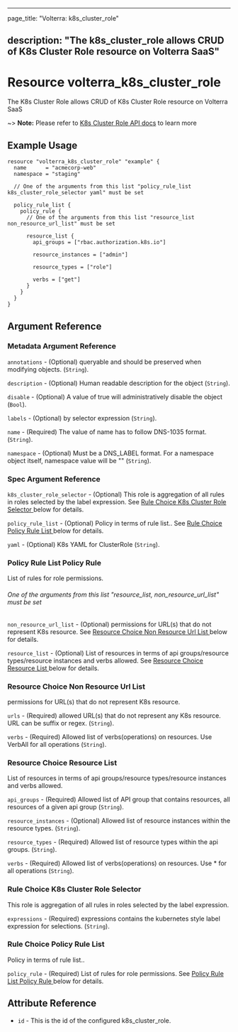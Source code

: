 ---

page_title: "Volterra: k8s_cluster_role"

description: "The k8s_cluster_role allows CRUD of K8s Cluster Role resource on Volterra SaaS"
---------------------------------------------------------------------------------------------

Resource volterra_k8s_cluster_role
==================================

The K8s Cluster Role allows CRUD of K8s Cluster Role resource on Volterra SaaS

~> **Note:** Please refer to [K8s Cluster Role API docs](https://docs.cloud.f5.com/docs/api/k8s-cluster-role) to learn more

Example Usage
-------------

```hcl
resource "volterra_k8s_cluster_role" "example" {
  name      = "acmecorp-web"
  namespace = "staging"

  // One of the arguments from this list "policy_rule_list k8s_cluster_role_selector yaml" must be set

  policy_rule_list {
    policy_rule {
      // One of the arguments from this list "resource_list non_resource_url_list" must be set

      resource_list {
        api_groups = ["rbac.authorization.k8s.io"]

        resource_instances = ["admin"]

        resource_types = ["role"]

        verbs = ["get"]
      }
    }
  }
}

```

Argument Reference
------------------

### Metadata Argument Reference

`annotations` - (Optional) queryable and should be preserved when modifying objects. (`String`).

`description` - (Optional) Human readable description for the object (`String`).

`disable` - (Optional) A value of true will administratively disable the object (`Bool`).

`labels` - (Optional) by selector expression (`String`).

`name` - (Required) The value of name has to follow DNS-1035 format. (`String`).

`namespace` - (Optional) Must be a DNS_LABEL format. For a namespace object itself, namespace value will be "" (`String`).

### Spec Argument Reference

`k8s_cluster_role_selector` - (Optional) This role is aggregation of all rules in roles selected by the label expression. See [Rule Choice K8s Cluster Role Selector ](#rule-choice-k8s-cluster-role-selector) below for details.

`policy_rule_list` - (Optional) Policy in terms of rule list.. See [Rule Choice Policy Rule List ](#rule-choice-policy-rule-list) below for details.

`yaml` - (Optional) K8s YAML for ClusterRole (`String`).

### Policy Rule List Policy Rule

List of rules for role permissions.

###### One of the arguments from this list "resource_list, non_resource_url_list" must be set

`non_resource_url_list` - (Optional) permissions for URL(s) that do not represent K8s resource. See [Resource Choice Non Resource Url List ](#resource-choice-non-resource-url-list) below for details.

`resource_list` - (Optional) List of resources in terms of api groups/resource types/resource instances and verbs allowed. See [Resource Choice Resource List ](#resource-choice-resource-list) below for details.

### Resource Choice Non Resource Url List

permissions for URL(s) that do not represent K8s resource.

`urls` - (Required) allowed URL(s) that do not represent any K8s resource. URL can be suffix or regex. (`String`).

`verbs` - (Required) Allowed list of verbs(operations) on resources. Use VerbAll for all operations (`String`).

### Resource Choice Resource List

List of resources in terms of api groups/resource types/resource instances and verbs allowed.

`api_groups` - (Required) Allowed list of API group that contains resources, all resources of a given api group (`String`).

`resource_instances` - (Optional) Allowed list of resource instances within the resource types. (`String`).

`resource_types` - (Required) Allowed list of resource types within the api groups. (`String`).

`verbs` - (Required) Allowed list of verbs(operations) on resources. Use * for all operations (`String`).

### Rule Choice K8s Cluster Role Selector

This role is aggregation of all rules in roles selected by the label expression.

`expressions` - (Required) expressions contains the kubernetes style label expression for selections. (`String`).

### Rule Choice Policy Rule List

Policy in terms of rule list..

`policy_rule` - (Required) List of rules for role permissions. See [Policy Rule List Policy Rule ](#policy-rule-list-policy-rule) below for details.

Attribute Reference
-------------------

-	`id` - This is the id of the configured k8s_cluster_role.
